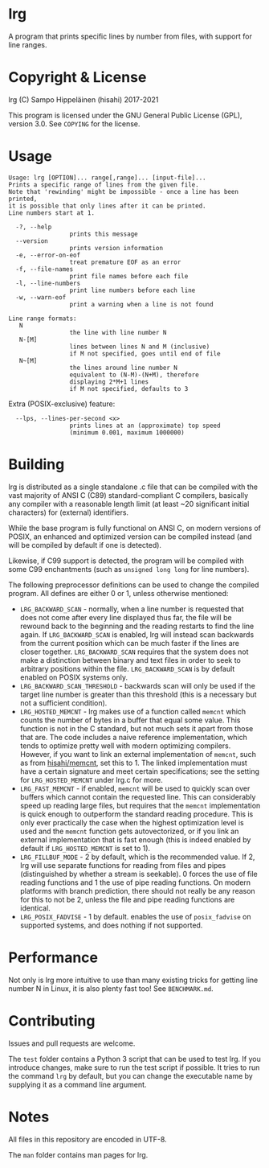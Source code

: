 # lrg

A program that prints specific lines by number from files, with support for
line ranges.

# Copyright & License

lrg (C) Sampo Hippeläinen (hisahi) 2017-2021

This program is licensed under the GNU General Public License (GPL),
version 3.0. See `COPYING` for the license.

# Usage

```
Usage: lrg [OPTION]... range[,range]... [input-file]...
Prints a specific range of lines from the given file.
Note that 'rewinding' might be impossible - once a line has been printed,
it is possible that only lines after it can be printed.
Line numbers start at 1.

  -?, --help
                 prints this message
  --version
                 prints version information
  -e, --error-on-eof
                 treat premature EOF as an error
  -f, --file-names
                 print file names before each file
  -l, --line-numbers
                 print line numbers before each line
  -w, --warn-eof
                 print a warning when a line is not found

Line range formats:
   N
                 the line with line number N
   N-[M]
                 lines between lines N and M (inclusive)
                 if M not specified, goes until end of file
   N~[M]
                 the lines around line number N
                 equivalent to (N-M)-(N+M), therefore
                 displaying 2*M+1 lines
                 if M not specified, defaults to 3
```

Extra (POSIX-exclusive) feature:

```
  --lps, --lines-per-second <x>
                 prints lines at an (approximate) top speed
                 (minimum 0.001, maximum 1000000)
```

# Building

lrg is distributed as a single standalone .c file that can be compiled
with the vast majority of ANSI C (C89) standard-compliant C compilers, basically
any compiler with a reasonable length limit (at least ~20 significant initial
characters) for (external) identifiers.

While the base program is fully functional on ANSI C, on modern versions
of POSIX, an enhanced and optimized version can be compiled instead (and
will be compiled by default if one is detected).

Likewise, if C99 support is detected, the program will be compiled with some
C99 enchantments (such as `unsigned long long` for line numbers).

The following preprocessor definitions can be used to change the compiled
program. All defines are either 0 or 1, unless otherwise mentioned:

* `LRG_BACKWARD_SCAN` - normally, when a line number is requested that does not
  come after every line displayed thus far, the file will be rewound back to
  the beginning and the reading restarts to find the line again. If
  `LRG_BACKWARD_SCAN` is enabled, lrg will instead scan backwards from the
  current position which can be much faster if the lines are closer together.
  `LRG_BACKWARD_SCAN` requires that the system does not make a distinction
  between binary and text files in order to seek to arbitrary positions within
  the file. `LRG_BACKWARD_SCAN` is by default enabled on POSIX systems only.
* `LRG_BACKWARD_SCAN_THRESHOLD` - backwards scan will only be used if the target
  line number is greater than this threshold (this is a necessary but not a
  sufficient condition).
* `LRG_HOSTED_MEMCNT` - lrg makes use of a function called `memcnt` which
  counts the number of bytes in a buffer that equal some value. This function
  is not in the C standard, but not much sets it apart from those that are. The
  code includes a naive reference implementation, which tends to optimize pretty
  well with modern optimizing compilers. However, if you want to link an
  external implementation of `memcnt`, such as from
  [hisahi/memcnt](https://github.com/hisahi/memcnt), set this to 1. The linked
  implementation must have a certain signature and meet certain specifications;
  see the setting for `LRG_HOSTED_MEMCNT` under lrg.c for more.
* `LRG_FAST_MEMCNT` - if enabled, `memcnt` will be used to quickly scan
  over buffers which cannot contain the requested line. This can considerably
  speed up reading large files, but requires that the `memcnt` implementation is
  quick enough to outperform the standard reading procedure. This is only ever
  practically the case when the highest optimization level is used and the
  `memcnt` function gets autovectorized, or if you link an external
  implementation that is fast enough (this is indeed enabled by default if
  `LRG_HOSTED_MEMCNT` is set to 1).
* `LRG_FILLBUF_MODE` - 2 by default, which is the recommended value. If 2, lrg
  will use separate functions for reading from files and pipes (distinguished
  by whether a stream is seekable). 0 forces the use of file reading functions
  and 1 the use of pipe reading functions. On modern platforms with branch
  prediction, there should not really be any reason for this to not be 2, unless
  the file and pipe reading functions are identical.
* `LRG_POSIX_FADVISE` - 1 by default. enables the use of `posix_fadvise` on
  supported systems, and does nothing if not supported.

# Performance

Not only is lrg more intuitive to use than many existing tricks for getting line
number N in Linux, it is also plenty fast too! See `BENCHMARK.md`.

# Contributing

Issues and pull requests are welcome.

The `test` folder contains a Python 3 script that can be used to test lrg. If
you introduce changes, make sure to run the test script if possible. It tries
to run the command `lrg` by default, but you can change the executable name
by supplying it as a command line argument.

# Notes

All files in this repository are encoded in UTF-8.

The `man` folder contains man pages for lrg.
